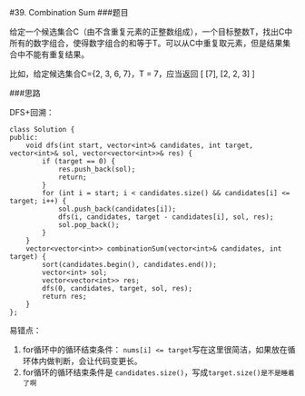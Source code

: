 #39. Combination Sum
###题目

给定一个候选集合C（由不含重复元素的正整数组成），一个目标整数T，找出C中所有的数字组合，使得数字组合的和等于T。可以从C中重复取元素，但是结果集合中不能有重复结果。

比如，给定候选集合C={2, 3, 6, 7}，T = 7，应当返回 
[
  [7],
  [2, 2, 3]
]

###思路

DFS+回溯：


```
class Solution {
public:
    void dfs(int start, vector<int>& candidates, int target, vector<int>& sol, vector<vector<int>>& res) {
        if (target == 0) {
            res.push_back(sol);
            return;
        }
        for (int i = start; i < candidates.size() && candidates[i] <= target; i++) {
            sol.push_back(candidates[i]);
            dfs(i, candidates, target - candidates[i], sol, res);
            sol.pop_back();
        }
    }
    vector<vector<int>> combinationSum(vector<int>& candidates, int target) {
        sort(candidates.begin(), candidates.end());
        vector<int> sol;
        vector<vector<int>> res;
        dfs(0, candidates, target, sol, res);
        return res;
    }
};
```


易错点：

1. for循环中的循环结束条件： `nums[i] <= target`写在这里很简洁，如果放在循环体内做判断，会让代码变更长。
2. for循环的循环结束条件是 `candidates.size()`，写成`target.size()是不是睡着了啊`
